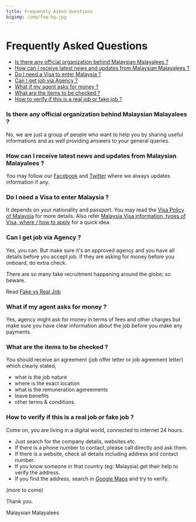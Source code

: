 ```yaml
---
title: Frequently Asked Questions
bigimg: /img/faq-bg.jpg
---
```


# Frequently Asked Questions
- [Is there any official organization behind Malaysian Malayalees ?](#is-there-any-official-organization-behind-malaysian-malayalees-)
- [How can I receive latest news and updates from Malaysian Malayalees ?](#how-can-i-receive-latest-news-and-updates-from-malaysian-malayalees-)
- [Do I need a Visa to enter Malaysia ?](#do-i-need-a-visa-to-enter-malaysia-)
- [Can I get job via Agency ?](#can-i-get-job-via-agency-)
- [What if my agent asks for money ?](#what-if-my-agent-asks-for-money-)
- [What are the items to be checked ?](#what-are-the-items-to-be-checked-)
- [How to verify if this is a real job or fake job ?](#how-to-verify-if-this-is-a-real-job-or-fake-job-)

### Is there any official organization behind Malaysian Malayalees ?
No, we are just a group of people who want to help you by sharing useful informations and as well providing answers to your general queries.

### How can I receive latest news and updates from Malaysian Malayalees ?
You may follow our [Facebook](https://www.facebook.com/MalaysianMalayalees) and [Twitter](https://twitter.com/mymalayalees) where we always updates information if any.

### Do I need a Visa to enter Malaysia ?
It depends on your nationality and passport. You may read the [Visa Policy of Malaysia](https://en.wikipedia.org/wiki/Visa_policy_of_Malaysia) for more details.
Also refer [Malaysia Visa information, types of Visa, where / how to apply](http://www.klia2.info/trips/malaysia/malaysia-visa-information) for a quick idea.

### Can I get job via Agency ?
Yes, you can. But make sure it's an approved agency and you have all details before you accept job. If they are asking for money before you onboard, do extra check.

There are so many fake recruitment happening around the globe; so beware.

Read [Fake vs Real Job](https://www.randstad.com.my/workforce360/archives/real-job-vs-fake-job_155/)

### What if my agent asks for money ?
Yes, agency might ask for money in terms of fees and other charges but make sure you have clear information about the job before you make any payments.

### What are the items to be checked ?
You should receive an agreement (job offer letter or job agreement letter) which clearly stated,
- what is the job nature
- where is the exact location
- what is the remuneration agereements
- leave benefits
- other terms & conditions.

### How to verify if this is a real job or fake job ?
Come on, you are living in a digital world, connected to internet 24 hours. 
- Just search for the company details, websites etc. 
- If there is a phone number to contact, please call directly and ask them.
- If there is a website, check all details including address and contact number.
- If you know someone in that country (eg: Malaysia) get their help to verify the address.
- If you find the address, search in [Google Maps](https://www.google.com/maps) and try to verify.

(more to come)

Thank you.

Malaysian Malayalees
